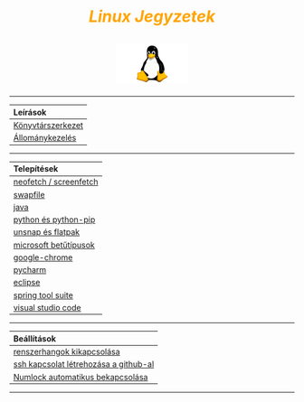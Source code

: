 <h1 align="center">
    <span style="color:orange;"><em>Linux Jegyzetek</em></span>
</h1>
<h2 align="center">
    <img src=".pictures/linux-logo.png" width="128" alt="tux"/>
</h2>

---

| Leírások |
| :------- |
| [Könyvtárszerkezet](.contents/directory-structure.md) |
| [Állománykezelés](.contents/stock-management.md) |

---

| Telepítések |
| :---------- |
| [neofetch / screenfetch](.contents/neofetch-screenfetch.md) |
| [swapfile](.contents/swapfile.md) |
| [java](.contents/java.md) |
| [python és python-pip](.contents/python.md) |
| [unsnap és flatpak](.contents/unsnap-flatpak.md) |
| [microsoft betűtípusok](.contents/ms-fonts.md) |
| [google-chrome](.contents/google-chrome.md) |
| [pycharm](.contents/pycharm.md) |
| [eclipse](.contents/eclipse.md) |
| [spring tool suite](.contents/spring-tool-suite.md) |
| [visual studio code](.contents/visual-studio-code.md) |

---

| Beállítások |
| :---------- |
| [renszerhangok kikapcsolása](.contents/beep-off.md) |
| [ssh kapcsolat létrehozása a github-al](.contents/ssh-git.md) |
| [Numlock automatikus bekapcsolása](.contents/numlock.md) |

---
